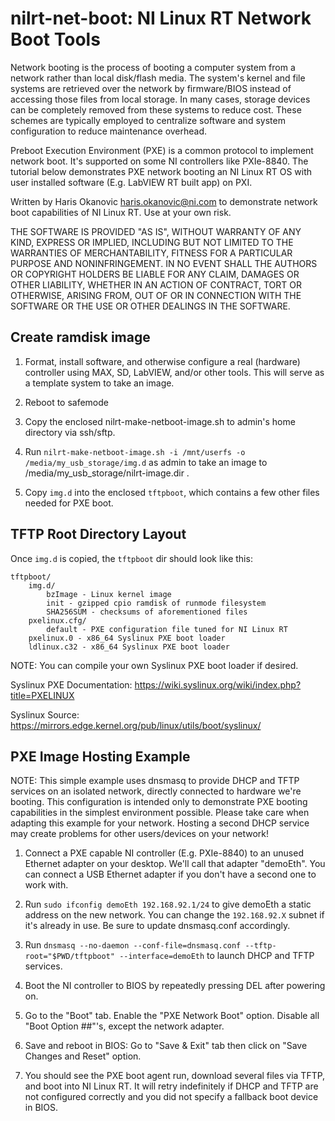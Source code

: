 # nilrt-net-boot: NI Linux RT Network Boot Tools

Network booting is the process of booting a computer system from a
network rather than local disk/flash media. The system's kernel and file
systems are retrieved over the network by firmware/BIOS instead of
accessing those files from local storage. In many cases, storage devices
can be completely removed from these systems to reduce cost. These
schemes are typically employed to centralize software and system
configuration to reduce maintenance overhead.

Preboot Execution Environment (PXE) is a common protocol to implement
network boot. It's supported on some NI controllers like PXIe-8840.
The tutorial below demonstrates PXE network booting an NI Linux RT OS
with user installed software (E.g. LabVIEW RT built app) on PXI.

Written by Haris Okanovic <haris.okanovic@ni.com> to demonstrate
network boot capabilities of NI Linux RT. Use at your own risk.

THE SOFTWARE IS PROVIDED "AS IS", WITHOUT WARRANTY OF ANY KIND,
EXPRESS OR IMPLIED, INCLUDING BUT NOT LIMITED TO THE WARRANTIES OF
MERCHANTABILITY, FITNESS FOR A PARTICULAR PURPOSE AND NONINFRINGEMENT.
IN NO EVENT SHALL THE AUTHORS OR COPYRIGHT HOLDERS BE LIABLE FOR ANY
CLAIM, DAMAGES OR OTHER LIABILITY, WHETHER IN AN ACTION OF CONTRACT,
TORT OR OTHERWISE, ARISING FROM, OUT OF OR IN CONNECTION WITH THE
SOFTWARE OR THE USE OR OTHER DEALINGS IN THE SOFTWARE.


## Create ramdisk image

1. Format, install software, and otherwise configure a real (hardware)
   controller using MAX, SD, LabVIEW, and/or other tools. This will
   serve as a template system to take an image.

2. Reboot to safemode

3. Copy the enclosed nilrt-make-netboot-image.sh to admin's home
   directory via ssh/sftp.

4. Run `nilrt-make-netboot-image.sh -i /mnt/userfs -o /media/my_usb_storage/img.d`
   as admin to take an image to /media/my_usb_storage/nilrt-image.dir .

5. Copy `img.d` into the enclosed `tftpboot`, which contains a few other
   files needed for PXE boot.


## TFTP Root Directory Layout

Once `img.d` is copied, the `tftpboot` dir should look like this:

```
tftpboot/
    img.d/
        bzImage - Linux kernel image
        init - gzipped cpio ramdisk of runmode filesystem
        SHA256SUM - checksums of aforementioned files
    pxelinux.cfg/
        default - PXE configuration file tuned for NI Linux RT
    pxelinux.0 - x86_64 Syslinux PXE boot loader
    ldlinux.c32 - x86_64 Syslinux PXE boot loader
```

NOTE: You can compile your own Syslinux PXE boot loader if desired.

Syslinux PXE Documentation: https://wiki.syslinux.org/wiki/index.php?title=PXELINUX

Syslinux Source: https://mirrors.edge.kernel.org/pub/linux/utils/boot/syslinux/


## PXE Image Hosting Example

NOTE: This simple example uses dnsmasq to provide DHCP and TFTP services
on an isolated network, directly connected to hardware we're booting.
This configuration is intended only to demonstrate PXE booting
capabilities in the simplest environment possible. Please take care when
adapting this example for your network. Hosting a second DHCP service
may create problems for other users/devices on your network!

1. Connect a PXE capable NI controller (E.g. PXIe-8840) to an unused
   Ethernet adapter on your desktop. We'll call that adapter "demoEth".
   You can connect a USB Ethernet adapter if you don't have a second
   one to work with.

2. Run `sudo ifconfig demoEth 192.168.92.1/24` to give demoEth a static
   address on the new network. You can change the `192.168.92.X` subnet
   if it's already in use. Be sure to update dnsmasq.conf accordingly.

3. Run `dnsmasq --no-daemon --conf-file=dnsmasq.conf --tftp-root="$PWD/tftpboot" --interface=demoEth`
   to launch DHCP and TFTP services.

4. Boot the NI controller to BIOS by repeatedly pressing DEL after
   powering on.

5. Go to the "Boot" tab.
   Enable the "PXE Network Boot" option.
   Disable all "Boot Option ##"'s, except the network adapter.

6. Save and reboot in BIOS: Go to "Save & Exit" tab then click on "Save
   Changes and Reset" option.

7. You should see the PXE boot agent run, download several files via
   TFTP, and boot into NI Linux RT. It will retry indefinitely if
   DHCP and TFTP are not configured correctly and you did not specify
   a fallback boot device in BIOS.

